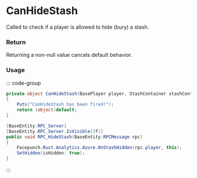 # CanHideStash
<Badge type="info" text="Player"/><Badge type="danger" text="Carbon Compatible"/><Badge type="warning" text="Oxide Compatible"/>
Called to check if a player is allowed to hide (bury) a stash.

### Return
Returning a non-null value cancels default behavior.

### Usage
::: code-group
```csharp [Example]
private object CanHideStash(BasePlayer player, StashContainer stashContainer)
{
	Puts("CanHideStash has been fired!");
	return (object)default;
}
```
```csharp [Source — Assembly-CSharp @ StashContainer]
[BaseEntity.RPC_Server]
[BaseEntity.RPC_Server.IsVisible(3f)]
public void RPC_HideStash(BaseEntity.RPCMessage rpc)
{
	Facepunch.Rust.Analytics.Azure.OnStashHidden(rpc.player, this);
	SetHidden(isHidden: true);
}

```
:::
